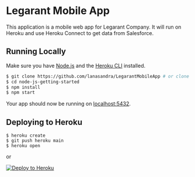 # Legarant Mobile App

This application is a mobile web app for Legarant Company. 
It will run on Heroku and use Heroku Connect to get data from Salesforce.

## Running Locally

Make sure you have [Node.js](http://nodejs.org/) and the [Heroku CLI](https://cli.heroku.com/) installed.

```sh
$ git clone https://github.com/lanasandra/LegarantMobileApp # or clone your own fork
$ cd node-js-getting-started
$ npm install
$ npm start
```

Your app should now be running on [localhost:5432](http://localhost:5432/).

## Deploying to Heroku

```
$ heroku create
$ git push heroku main
$ heroku open
```
or

[![Deploy to Heroku](https://www.herokucdn.com/deploy/button.png)](https://heroku.com/deploy)


